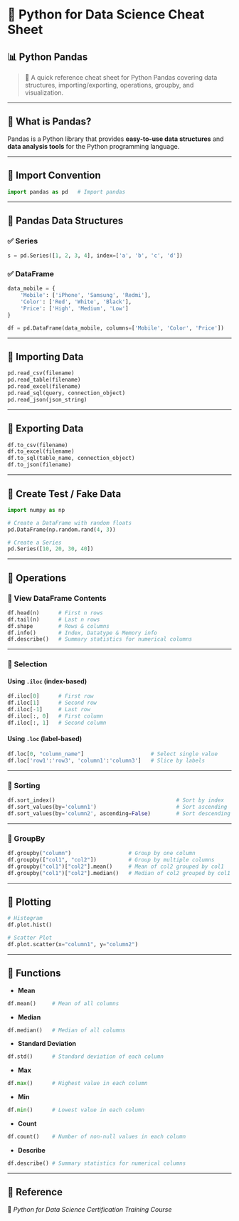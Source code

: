 # 🐍 Python for Data Science Cheat Sheet 
## 📊 Python Pandas 

> 📌 A quick reference cheat sheet for Python Pandas covering data structures, importing/exporting, operations, groupby, and visualization.  

---

## 📌 What is Pandas?  
Pandas is a Python library that provides **easy-to-use data structures** and **data analysis tools** for the Python programming language. 

---

## 📌 Import Convention
```python
import pandas as pd   # Import pandas
```

---

## 📌 Pandas Data Structures

### ✅ Series

```python
s = pd.Series([1, 2, 3, 4], index=['a', 'b', 'c', 'd'])
```

### ✅ DataFrame

```python
data_mobile = {
    'Mobile': ['iPhone', 'Samsung', 'Redmi'],
    'Color': ['Red', 'White', 'Black'],
    'Price': ['High', 'Medium', 'Low']
}

df = pd.DataFrame(data_mobile, columns=['Mobile', 'Color', 'Price'])
```

---

## 📌 Importing Data

```python
pd.read_csv(filename)
pd.read_table(filename)
pd.read_excel(filename)
pd.read_sql(query, connection_object)
pd.read_json(json_string)
```

---

## 📌 Exporting Data

```python
df.to_csv(filename)
df.to_excel(filename)
df.to_sql(table_name, connection_object)
df.to_json(filename)
```

---

## 📌 Create Test / Fake Data

```python
import numpy as np

# Create a DataFrame with random floats
pd.DataFrame(np.random.rand(4, 3))

# Create a Series
pd.Series([10, 20, 30, 40])
```

---

## 📌 Operations

### 🔹 View DataFrame Contents

```python
df.head(n)      # First n rows
df.tail(n)      # Last n rows
df.shape        # Rows & columns
df.info()       # Index, Datatype & Memory info
df.describe()   # Summary statistics for numerical columns
```

---

### 🔹 Selection

#### Using `.iloc` (index-based)

```python
df.iloc[0]      # First row
df.iloc[1]      # Second row
df.iloc[-1]     # Last row
df.iloc[:, 0]   # First column
df.iloc[:, 1]   # Second column
```

#### Using `.loc` (label-based)

```python
df.loc[0, "column_name"]                     # Select single value
df.loc['row1':'row3', 'column1':'column3']   # Slice by labels
```

---

### 🔹 Sorting

```python
df.sort_index()                                      # Sort by index
df.sort_values(by='column1')                         # Sort ascending
df.sort_values(by='column2', ascending=False)        # Sort descending
```

---

### 🔹 GroupBy

```python
df.groupby("column")                  # Group by one column
df.groupby(["col1", "col2"])          # Group by multiple columns
df.groupby("col1")["col2"].mean()     # Mean of col2 grouped by col1
df.groupby("col1")["col2"].median()   # Median of col2 grouped by col1
```

---

## 📌 Plotting

```python
# Histogram
df.plot.hist()

# Scatter Plot
df.plot.scatter(x="column1", y="column2")
```

---

## 📌 Functions

* **Mean**

```python
df.mean()     # Mean of all columns
```

* **Median**

```python
df.median()   # Median of all columns
```

* **Standard Deviation**

```python
df.std()      # Standard deviation of each column
```

* **Max**

```python
df.max()      # Highest value in each column
```

* **Min**

```python
df.min()      # Lowest value in each column
```

* **Count**

```python
df.count()    # Number of non-null values in each column
```

* **Describe**

```python
df.describe() # Summary statistics for numerical columns
```

---

## 📌 Reference

📘 *Python for Data Science Certification Training Course*
